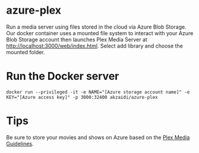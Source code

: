 # azure-plex
Run a media server using files stored in the cloud via Azure Blob Storage. Our docker container uses a mounted file system to interact with your Azure Blob Storage account then launches Plex Media Server at <a href="http://localhost:3000/web/index.html">http://localhost:3000/web/index.html</a>. Select add library and choose the mounted folder. 

# Run the Docker server
```docker run --privileged -it -e NAME="[Azure storage account name]" -e KEY="[Azure access key]" -p 3000:32400 akzaidi/azure-plex ```

# Tips
Be sure to store your movies and shows on Azure based on the  <a href="https://support.plex.tv/hc/en-us/categories/200028098">Plex Media Guidelines</a>.
